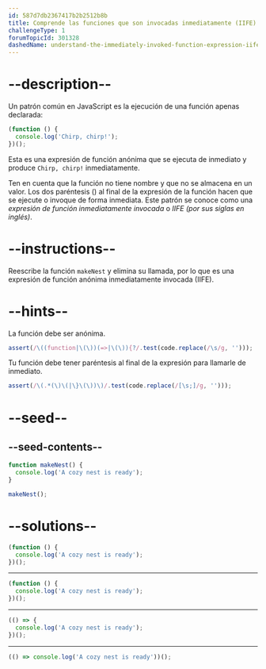 ```yaml
---
id: 587d7db2367417b2b2512b8b
title: Comprende las funciones que son invocadas inmediatamente (IIFE)
challengeType: 1
forumTopicId: 301328
dashedName: understand-the-immediately-invoked-function-expression-iife
---
```


# --description--

Un patrón común en JavaScript es la ejecución de una función apenas declarada:

```js
(function () {
  console.log('Chirp, chirp!');
})();
```

Esta es una expresión de función anónima que se ejecuta de inmediato y produce `Chirp, chirp!` inmediatamente.

Ten en cuenta que la función no tiene nombre y que no se almacena en un valor. Los dos paréntesis () al final de la expresión de la función hacen que se ejecute o invoque de forma inmediata. Este patrón se conoce como una <dfn>expresión de función inmediatamente invocada</dfn> o <dfn>IIFE (por sus siglas en inglés)</dfn>.

# --instructions--

Reescribe la función `makeNest` y elimina su llamada, por lo que es una expresión de función anónima inmediatamente invocada (IIFE).

# --hints--

La función debe ser anónima.

```js
assert(/\((function|\(\))(=>|\(\)){?/.test(code.replace(/\s/g, '')));
```

Tu función debe tener paréntesis al final de la expresión para llamarle de inmediato.

```js
assert(/\(.*(\)\(|\}\(\))\)/.test(code.replace(/[\s;]/g, '')));
```

# --seed--

## --seed-contents--

```js
function makeNest() {
  console.log('A cozy nest is ready');
}

makeNest();
```

# --solutions--

```js
(function () {
  console.log('A cozy nest is ready');
})();
```

---

```js
(function () {
  console.log('A cozy nest is ready');
})();
```

---

```js
(() => {
  console.log('A cozy nest is ready');
})();
```

---

```js
(() => console.log('A cozy nest is ready'))();
```

